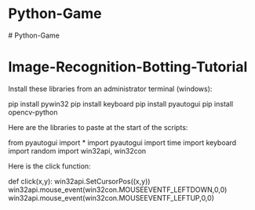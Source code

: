 ﻿# Python-Game
﻿# Python-Game

# Image-Recognition-Botting-Tutorial

Install these libraries from an administrator terminal (windows):

pip install pywin32
pip install keyboard
pip install pyautogui
pip install opencv-python

Here are the libraries to paste at the start of the scripts:

from pyautogui import *
import pyautogui
import time
import keyboard
import random
import win32api, win32con

Here is the click function:

def click(x,y):
    win32api.SetCursorPos((x,y))
    win32api.mouse_event(win32con.MOUSEEVENTF_LEFTDOWN,0,0)
    win32api.mouse_event(win32con.MOUSEEVENTF_LEFTUP,0,0)
